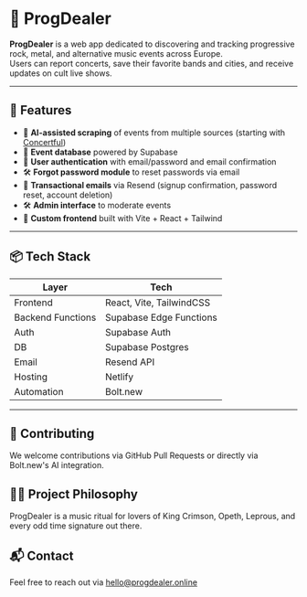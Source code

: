 # 🎸 ProgDealer

**ProgDealer** is a web app dedicated to discovering and tracking progressive rock, metal, and alternative music events across Europe.  
Users can report concerts, save their favorite bands and cities, and receive updates on cult live shows.

---

## 🚀 Features

- 🧠 **AI-assisted scraping** of events from multiple sources (starting with [Concertful](https://concertful.com))
- 📅 **Event database** powered by Supabase
- 🧾 **User authentication** with email/password and email confirmation
- 🛠️ **Forgot password module** to reset passwords via email
- 💌 **Transactional emails** via Resend (signup confirmation, password reset, account deletion)
- 🛠️ **Admin interface** to moderate events
- 🌈 **Custom frontend** built with Vite + React + Tailwind

---

## 📦 Tech Stack

| Layer              | Tech                      |
|-------------------|---------------------------|
| Frontend          | React, Vite, TailwindCSS  |
| Backend Functions | Supabase Edge Functions   |
| Auth              | Supabase Auth             |
| DB                | Supabase Postgres         |
| Email             | Resend API                |
| Hosting           | Netlify                   |
| Automation        | Bolt.new                  |

---

## 🤝 Contributing
We welcome contributions via GitHub Pull Requests or directly via Bolt.new's AI integration.

## 🧙‍♂️ Project Philosophy
ProgDealer is a music ritual for lovers of King Crimson, Opeth, Leprous, and every odd time signature out there.

## 📬 Contact
Feel free to reach out via hello@progdealer.online
